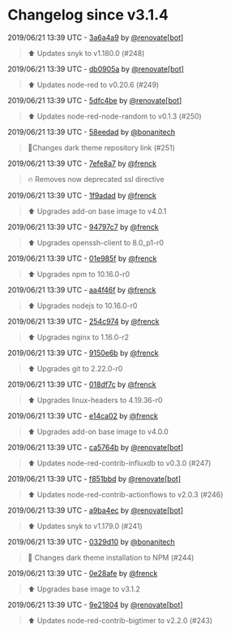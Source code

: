 # Changelog since v3.1.4

2019/06/21 13:39 UTC - [3a6a4a9](https://github.com/hassio-addons/addon-node-red/commit/3a6a4a99ed72c463820df995f2f21d5471f4bb8f) by [@renovate[bot]](https://github.com/apps/renovate)
> :arrow_up: Updates snyk to v1.180.0 (#248) 

2019/06/21 13:39 UTC - [db0905a](https://github.com/hassio-addons/addon-node-red/commit/db0905a2893cc0840ee674c91715a18f7f26aee8) by [@renovate[bot]](https://github.com/apps/renovate)
> :arrow_up: Updates node-red to v0.20.6 (#249) 

2019/06/21 13:39 UTC - [5dfc4be](https://github.com/hassio-addons/addon-node-red/commit/5dfc4be31ad44a44c8b973e0efab4c2739f85f18) by [@renovate[bot]](https://github.com/apps/renovate)
> :arrow_up: Updates node-red-node-random to v0.1.3 (#250) 

2019/06/21 13:39 UTC - [58eedad](https://github.com/hassio-addons/addon-node-red/commit/58eedad47ec97bf292d62533c4429c99b159a04a) by [@bonanitech](https://github.com/bonanitech)
> 🔗Changes dark theme repository link (#251) 

2019/06/21 13:39 UTC - [7efe8a7](https://github.com/hassio-addons/addon-node-red/commit/7efe8a763f1bd6fc3dd6a5093ca43750c1e013f5) by [@frenck](https://github.com/frenck)
> :fire: Removes now deprecated ssl directive 

2019/06/21 13:39 UTC - [1f9adad](https://github.com/hassio-addons/addon-node-red/commit/1f9adad0c4d8007aba726054d46dde05ec8424c7) by [@frenck](https://github.com/frenck)
> :arrow_up: Upgrades add-on base image to v4.0.1 

2019/06/21 13:39 UTC - [94797c7](https://github.com/hassio-addons/addon-node-red/commit/94797c7215f61eb778c98a286894ff27cb73dc66) by [@frenck](https://github.com/frenck)
> :arrow_up: Upgrades openssh-client to 8.0_p1-r0 

2019/06/21 13:39 UTC - [01e985f](https://github.com/hassio-addons/addon-node-red/commit/01e985fcfcc85d8045a0ead9f3dcb7f0863face1) by [@frenck](https://github.com/frenck)
> :arrow_up: Upgrades npm to 10.16.0-r0 

2019/06/21 13:39 UTC - [aa4f46f](https://github.com/hassio-addons/addon-node-red/commit/aa4f46ff2de88559fa1715ed4bf557eda3b7c3a0) by [@frenck](https://github.com/frenck)
> :arrow_up: Upgrades nodejs to 10.16.0-r0 

2019/06/21 13:39 UTC - [254c974](https://github.com/hassio-addons/addon-node-red/commit/254c9746a78860a8b6290129b72ace7bf20e3966) by [@frenck](https://github.com/frenck)
> :arrow_up: Upgrades nginx to 1.16.0-r2 

2019/06/21 13:39 UTC - [9150e6b](https://github.com/hassio-addons/addon-node-red/commit/9150e6b821c83421dd5b660845e026bd081dc86e) by [@frenck](https://github.com/frenck)
> :arrow_up: Upgrades git to 2.22.0-r0 

2019/06/21 13:39 UTC - [018df7c](https://github.com/hassio-addons/addon-node-red/commit/018df7c6e01401657c993411048f276813a5e338) by [@frenck](https://github.com/frenck)
> :arrow_up: Upgrades linux-headers to 4.19.36-r0 

2019/06/21 13:39 UTC - [e14ca02](https://github.com/hassio-addons/addon-node-red/commit/e14ca029cd9ea646f081aff9b878a1a1dfaa73a2) by [@frenck](https://github.com/frenck)
> :arrow_up: Upgrades add-on base image to v4.0.0 

2019/06/21 13:39 UTC - [ca5764b](https://github.com/hassio-addons/addon-node-red/commit/ca5764bb7504052f10555f17623d3d20344bdaf4) by [@renovate[bot]](https://github.com/apps/renovate)
> :arrow_up: Updates node-red-contrib-influxdb to v0.3.0 (#247) 

2019/06/21 13:39 UTC - [f851bbd](https://github.com/hassio-addons/addon-node-red/commit/f851bbd158c29d31421b9222cafd65a0f61119c4) by [@renovate[bot]](https://github.com/apps/renovate)
> :arrow_up: Updates node-red-contrib-actionflows to v2.0.3 (#246) 

2019/06/21 13:39 UTC - [a9ba4ec](https://github.com/hassio-addons/addon-node-red/commit/a9ba4ec57afe6b7644afbbb6b665559165aebdd2) by [@renovate[bot]](https://github.com/apps/renovate)
> :arrow_up: Updates snyk to v1.179.0 (#241) 

2019/06/21 13:39 UTC - [0329d10](https://github.com/hassio-addons/addon-node-red/commit/0329d10f034593114cefe156eaafb046b9c1d7fa) by [@bonanitech](https://github.com/bonanitech)
> :hammer: Changes dark theme installation to NPM (#244) 

2019/06/21 13:39 UTC - [0e28afe](https://github.com/hassio-addons/addon-node-red/commit/0e28afec9da8f5cd653d05e1c28b52bbe4262e1a) by [@frenck](https://github.com/frenck)
> :arrow_up: Upgrades base image to v3.1.2 

2019/06/21 13:39 UTC - [9e21804](https://github.com/hassio-addons/addon-node-red/commit/9e2180474b77685163e2e6a8c552882e4fa40a05) by [@renovate[bot]](https://github.com/apps/renovate)
> :arrow_up: Updates node-red-contrib-bigtimer to v2.2.0 (#243) 

